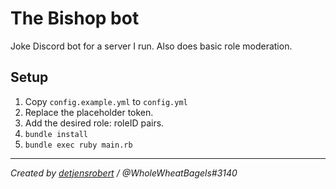 # The Bishop bot

Joke Discord bot for a server I run. Also does basic role moderation.

## Setup

1. Copy `config.example.yml` to `config.yml`
2. Replace the placeholder token.
3. Add the desired role: roleID pairs.
4. `bundle install`
5. `bundle exec ruby main.rb`

-----

*Created by [detjensrobert](https://github.com/detjensrobert) / @WholeWheatBagels#3140*
